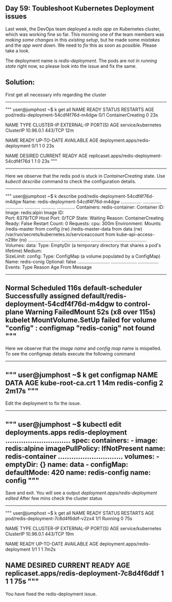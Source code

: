 ## Day 59: Toubleshoot Kubernetes Deployment issues

Last week, the DevOps team deployed a *redis app* on Kubernetes cluster, which was working fine so far. This morning one of the team members was *making some changes* in this *existing setup*, but he made some *mistakes* and the *app went down*. We need to *fix* this as soon as possible. Please take a look.

The deployment name is *redis-deployment*. The pods are *not in running state* right now, so please look into the issue and fix the same.

## Solution:

First get all necessary info regarding the cluster

-------------------------------------------------------------------------------
"""
user@jumphost ~$ k get all
NAME                                    READY   STATUS              RESTARTS   AGE
pod/redis-deployment-54cdf4f76d-m4dgw   0/1     ContainerCreating   0          23s

NAME                 TYPE        CLUSTER-IP   EXTERNAL-IP   PORT(S)   AGE
service/kubernetes   ClusterIP   10.96.0.1    <none>        443/TCP   12m

NAME                               READY   UP-TO-DATE   AVAILABLE   AGE
deployment.apps/redis-deployment   0/1     1            0           23s

NAME                                          DESIRED   CURRENT   READY   AGE
replicaset.apps/redis-deployment-54cdf4f76d   1         1         0       23s
"""

-------------------------------------------------------------------------------

Here we observe that the redis pod is stuck in *ContainerCreating* state. 
Use *kubectl describe* command to check the configuration details.

-------------------------------------------------------------------------------
"""
user@jumphost ~$ k describe pod/redis-deployment-54cdf4f76d-m4dgw 
Name:             redis-deployment-54cdf4f76d-m4dgw
................
..............
..............
............
...........
..............
Containers:
  redis-container:
    Container ID:   
    Image:          redis:alpin
    Image ID:       
    Port:           6379/TCP
    Host Port:      0/TCP
    State:          Waiting
      Reason:       ContainerCreating
    Ready:          False
    Restart Count:  0
    Requests:
      cpu:        300m
    Environment:  <none>
    Mounts:
      /redis-master from config (rw)
      /redis-master-data from data (rw)
      /var/run/secrets/kubernetes.io/serviceaccount from kube-api-access-n29br (ro)
.........................
......................
.................
.........................
Volumes:
  data:
    Type:       EmptyDir (a temporary directory that shares a pod's lifetime)
    Medium:     
    SizeLimit:  <unset>
  config:
    Type:      ConfigMap (a volume populated by a ConfigMap)
    Name:      redis-conig
    Optional:  false
.........................
....................
................
Events:
  Type     Reason       Age                 From               Message
  ----     ------       ----                ----               -------
  Normal   Scheduled    116s                default-scheduler  Successfully assigned default/redis-deployment-54cdf4f76d-m4dgw to control-plane
  Warning  FailedMount  52s (x8 over 115s)  kubelet            MountVolume.SetUp failed for volume "config" : configmap "redis-conig" not found
"""
-------------------------------------------------------------------------------

Here we observe that the *image name* and *config map* name is mispelled.
To see the configmap details execute the following command

-------------------------------------------------------------------------------
"""
user@jumphost ~$ k get configmap
NAME               DATA   AGE
kube-root-ca.crt   1      14m
redis-config       2      2m17s
"""
-------------------------------------------------------------------------------

Edit the deployment to fix the issue.

-------------------------------------------------------------------------------
"""
user@jumphost ~$ kubectl edit deployments.apps redis-deployment 
.............................
    spec:
      containers:
      - image: redis:alpine
        imagePullPolicy: IfNotPresent
        name: redis-container
.............................
      volumes:
      - emptyDir: {}
        name: data
      - configMap:
          defaultMode: 420
          name: redis-config
        name: config
"""
-------------------------------------------------------------------------------

Save and exit.
You will see a output *deployment.apps/redis-deployment edited*
After few mins check the cluster status

-------------------------------------------------------------------------------
"""
user@jumphost ~$ k get all
NAME                                    READY   STATUS    RESTARTS   AGE
pod/redis-deployment-7c8d4f6ddf-v2zx4   1/1     Running   0          75s

NAME                 TYPE        CLUSTER-IP   EXTERNAL-IP   PORT(S)   AGE
service/kubernetes   ClusterIP   10.96.0.1    <none>        443/TCP   19m

NAME                               READY   UP-TO-DATE   AVAILABLE   AGE
deployment.apps/redis-deployment   1/1     1            1           7m2s

NAME                                          DESIRED   CURRENT   READY   AGE
replicaset.apps/redis-deployment-7c8d4f6ddf   1         1         1       75s
"""
-------------------------------------------------------------------------------

You have fixed the redis-deployment issue.